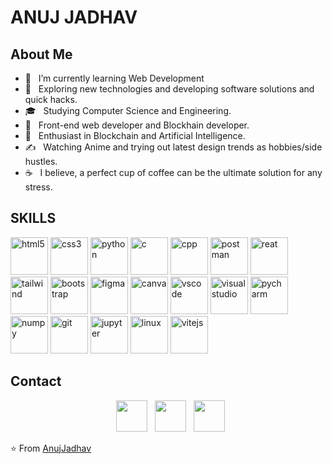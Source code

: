 # ANUJ JADHAV

## About Me
- 🔭 &nbsp; I’m currently learning Web Development<br>
- 🤔 &nbsp; Exploring new technologies and developing software solutions and quick hacks.<br>
- 🎓 &nbsp; Studying Computer Science and Engineering.<br>
- 💼 &nbsp; Front-end web developer and Blockhain developer.<br>
- 🌱 &nbsp; Enthusiast in Blockchain and Artificial Intelligence.<br>
- ✍️ &nbsp; Watching Anime and trying out latest design trends as hobbies/side hustles.<br>
- ☕ &nbsp; I believe, a perfect cup of coffee can be the ultimate solution for any stress.<br>


## SKILLS
<p align="left">
   <img src="https://cdn.jsdelivr.net/gh/devicons/devicon@latest/icons/html5/html5-original-wordmark.svg" alt="html5" width="60" height="60" />
   <img src="https://cdn.jsdelivr.net/gh/devicons/devicon@latest/icons/css3/css3-original-wordmark.svg"  alt="css3" width="60" height="60" />
   <img src="https://cdn.jsdelivr.net/gh/devicons/devicon@latest/icons/python/python-original.svg" alt="python" width="60" height="60" />
   <img src="https://cdn.jsdelivr.net/gh/devicons/devicon@latest/icons/c/c-original.svg" alt="c" width="60" height="60" />
   <img src="https://cdn.jsdelivr.net/gh/devicons/devicon@latest/icons/cplusplus/cplusplus-original.svg" alt="cpp" width="60" height="60" />
   <img src="https://cdn.jsdelivr.net/gh/devicons/devicon@latest/icons/postman/postman-original.svg" alt="postman" width="60" height="60" />
   <img src="https://cdn.jsdelivr.net/gh/devicons/devicon@latest/icons/react/react-original.svg" alt="reat" width="60" height="60" />
   <img src="https://cdn.jsdelivr.net/gh/devicons/devicon@latest/icons/tailwindcss/tailwindcss-original-wordmark.svg" alt="tailwind" width="60" height="60" />
   <img src="https://cdn.jsdelivr.net/gh/devicons/devicon@latest/icons/bootstrap/bootstrap-original.svg" alt="bootstrap" width="60" height="60" />
   <img src="https://cdn.jsdelivr.net/gh/devicons/devicon@latest/icons/figma/figma-original.svg" alt="figma" width="60" height="60" />
   <img src="https://cdn.jsdelivr.net/gh/devicons/devicon@latest/icons/canva/canva-original.svg" alt="canva" width="60" height="60" />
   <img src="https://cdn.jsdelivr.net/gh/devicons/devicon@latest/icons/vscode/vscode-original.svg" alt="vscode" width="60" height="60" />
   <img src="https://cdn.jsdelivr.net/gh/devicons/devicon@latest/icons/visualstudio/visualstudio-original.svg" alt="visualstudio" width="60" height="60" />        
   <img src="https://cdn.jsdelivr.net/gh/devicons/devicon@latest/icons/pycharm/pycharm-original.svg" alt="pycharm" width="60" height="60" />       
   <img src="https://cdn.jsdelivr.net/gh/devicons/devicon@latest/icons/numpy/numpy-original.svg" alt="numpy" width="60" height="60" />     
   <img src="https://cdn.jsdelivr.net/gh/devicons/devicon@latest/icons/git/git-original.svg" alt="git" width="60" height="60" />       
   <img src="https://cdn.jsdelivr.net/gh/devicons/devicon@latest/icons/jupyter/jupyter-original-wordmark.svg" alt="jupyter" width="60" height="60" />       
   <img src="https://cdn.jsdelivr.net/gh/devicons/devicon@latest/icons/linux/linux-original.svg" alt="linux" width="60" height="60" />       
   <img src="https://cdn.jsdelivr.net/gh/devicons/devicon@latest/icons/vitejs/vitejs-original.svg" alt="vitejs" width="60" height="60" />     
          
</p>




## Contact
<p align="center">
&nbsp; <a href="https://www.instagram.com/_anuuuuuj/" target="_blank" rel="noopener noreferrer"><img src="https://img.icons8.com/plasticine/100/000000/instagram-new.png" width="50" /></a>  
&nbsp; <a href="https://www.linkedin.com/in/anuj-jadhav-a6456b260/" target="_blank" rel="noopener noreferrer"><img src="https://img.icons8.com/plasticine/100/000000/linkedin.png" width="50" /></a>
&nbsp; <a href="mailto:anujjadhav4122@gmail.com" target="_blank" rel="noopener noreferrer"><img src="https://img.icons8.com/plasticine/100/000000/gmail.png"  width="50" /></a>
</p>


⭐️ From [AnujJadhav](https://github.com/Rogue110)
